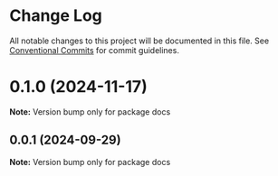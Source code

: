 # Change Log

All notable changes to this project will be documented in this file.
See [Conventional Commits](https://conventionalcommits.org) for commit guidelines.

# 0.1.0 (2024-11-17)

**Note:** Version bump only for package docs





## 0.0.1 (2024-09-29)

**Note:** Version bump only for package docs
